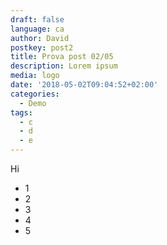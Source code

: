 ```yaml
---
draft: false
language: ca
author: David
postkey: post2
title: Prova post 02/05
description: Lorem ipsum
media: logo
date: '2018-05-02T09:04:52+02:00'
categories:
  - Demo
tags:
  - c
  - d
  - e
---
```

Hi

* 1
* 2
* 3
* 4
* 5
